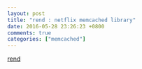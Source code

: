 ```yaml
---
layout: post
title: "rend : netflix memcached library"
date: 2016-05-28 23:26:23 +0800
comments: true
categories: ["memcached"]
---
```


<!-- more -->

[rend]

[rend]:https://github.com/Netflix/rend
